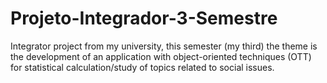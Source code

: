 # Projeto-Integrador-3-Semestre
Integrator project from my university, this semester (my third) the theme is the development of an application with object-oriented techniques (OTT) for statistical calculation/study of topics related to social issues.
